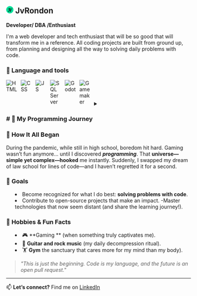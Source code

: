 ## <img src="assets/JV__1_-removebg-preview.png" width="20" height="20"> JvRondon

**Developer/ DBA /Enthusiast**

I'm a web developer and tech enthusiast that will be so good that will transform me in a reference. All coding projects are built from ground up, from planning and designing all the way to solving daily problems with code.

### 🧰 Language and tools

<img align="left" alt="HTML" width="30px" style="padding-right:10px;" src="https://cdn-icons-png.flaticon.com/512/919/919827.png"/>
<img align="left" alt="CSS" width="30px" style="padding-right:10px;" src="https://cdn-icons-png.flaticon.com/512/5968/5968242.png"/>
<img align="left" alt="JS" width="30px" style="padding-right:10px;" src="https://encrypted-tbn0.gstatic.com/images?q=tbn:ANd9GcRuHnJDLOcdm_0b6N6kNj-1OvO9KhKYgqIy0w&s"/>
<img align="left" alt="SQL Server" width="30px" style="padding-right:10px;" src="https://img.icons8.com/?size=512&id=laYYF3dV0Iew&format=png"/>
<img align="left" alt="Godot" width="30px" style="padding-right:10px;" src="https://godotengine.org/assets/press/logo_vertical_color_light.png"/>
<img align="left" alt="Gamemaker" width="30px" style="padding-right:10px;" src="https://cdn2.steamgriddb.com/icon/e500b7708a865ec27eef36c33953b06e.ico"/>
<br/>

#
<details>
  <summary>
    <h3># 🚀 My Programming Journey  

### 🌌 **How It All Began**  
During the pandemic, while still in high school, boredom hit hard. Gaming wasn’t fun anymore... until I discovered ***programming***.
That **universe—simple yet complex—hooked** me instantly. Suddenly, I swapped my dream of law school for lines of code—and I haven’t regretted it for a second.

### 🎯 **Goals**  
- Become recognized for what I do best:  **solving problems with code**.  
- Contribute to open-source projects that make an impact.
-Master technologies that now seem distant (and share the learning journey!).


### 🎸 **Hobbies & Fun Facts**  
- 🎮 **Gaming ** (when something truly captivates me).  
- 🎸 **Guitar and rock music** (my daily decompression ritual).  
- 🏋️ **Gym** the sanctuary that cares more for my mind than my body).  

> *"This is just the beginning. Code is my language, and the future is an open pull request."*  

---

📫 **Let’s connect?** Find me on [LinkedIn](https://www.linkedin.com/in/jo%C3%A3o-victor-rondon/) </h3></summary>

  
</details>


